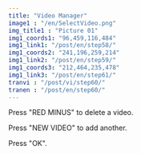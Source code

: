 ```yaml
---
title: "Video Manager"
image1 : "/en/SelectVideo.png"
img_title1 : "Picture 01"
img1_coords1: "96,459,116,484"
img1_link1: "/post/en/step58/"
img1_coords2: "241,196,259,214"
img1_link2: "/post/en/step59/"
img1_coords3: "212,464,235,478"
img1_link3: "/post/en/step61/"
tranvi : "/post/vi/step60/"
tranen : "/post/en/step60/"
---
```

Press "RED MINUS" to delete a video.

Press "NEW VIDEO" to add another.

Press "OK". 

